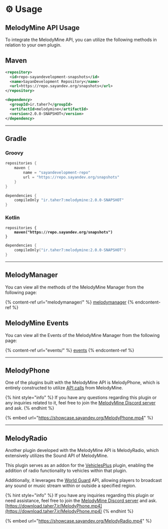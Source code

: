 # ⚙️ Usage

## MelodyMine API Usage

To integrate the MelodyMine API, you can utilize the following methods in relation to your own plugin.

## Maven

```xml
<repository>
  <id>repo-sayandevelopment-snapshots</id>
  <name>SayanDevelopment Repository</name>
  <url>https://repo.sayandev.org/snapshots</url>
</repository>
```

```xml
<dependency>
  <groupId>ir.taher7</groupId>
  <artifactId>melodymine</artifactId>
  <version>2.0.0-SNAPSHOT</version>
</dependency>
```

***

## Gradle

### Groovy

```groovy
repositories {
    maven {
        name = "sayandevelopment-repo"
        url = "https://repo.sayandev.org/snapshots"
    }
}
```

```groovy
dependencies {
    compileOnly "ir.taher7:melodymine:2.0.0-SNAPSHOT"
}
```

### Kotlin

<pre class="language-kotlin"><code class="lang-kotlin">repositories {
<strong>    maven("https://repo.sayandev.org/snapshots")
</strong>}
</code></pre>

```kotlin
dependencies {
    compileOnly("ir.taher7:melodymine:2.0.0-SNAPSHOT")
}
```

***

## MelodyManager

You can view all the methods of the MelodyMine Manager from the following page:

{% content-ref url="melodymanager/" %}
[melodymanager](melodymanager/)
{% endcontent-ref %}

## MelodyMine Events

You can view all the Events of the MelodyMine Manager from the following page:

{% content-ref url="events/" %}
[events](events/)
{% endcontent-ref %}

***

## MelodyPhone

One of the plugins built with the MelodyMine API is MelodyPhone, which is entirely constructed to utilize [API calls](melodymanager/call/) from MelodyMine.

{% hint style="info" %}
&#x20;If you have any questions regarding this plugin or any inquiries related to it, feel free to join the [MelodyMine Discord server](https://discord.gg/CBua8YectX) and ask.
{% endhint %}

{% embed url="https://showcase.sayandev.org/MelodyPhone.mp4" %}

***

## MelodyRadio

Another plugin developed with the MelodyMine API is MelodyRadio, which extensively utilizes the Sound API of MelodyMine.

&#x20;This plugin serves as an addon for the [VehiclesPlus](https://www.spigotmc.org/resources/vehiclesplus-1-12-1-20-4.70523/) plugin, enabling the addition of radio functionality to vehicles within that plugin.&#x20;

Additionally, it leverages the [World Guard](https://enginehub.org/worldguard) API, allowing players to broadcast any sound or music stream within or outside a specified region.

{% hint style="info" %}
If you have any inquiries regarding this plugin or need assistance, feel free to join the [MelodyMine Discord server](https://discord.gg/CBua8YectX) and ask.[https://download.taher7.ir/MelodyPhone.mp4](https://download.taher7.ir/MelodyPhone.mp4)
{% endhint %}

{% embed url="https://showcase.sayandev.org/MelodyRadio.mp4" %}
